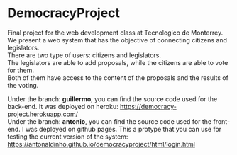# DemocracyProject
Final project for the web development class at Tecnologico de Monterrey.  
We present a web system that has the objective of connecting citizens and legislators.   
There are two type of users: citizens and legislators.  
The legislators are able to add proposals, while the citizens are able to vote for them.  
Both of them have access to the content of the proposals and the results of the voting.  

Under the branch: **guillermo**, you can find the source code used for the back-end. It was deployed on heroku: https://democracy-project.herokuapp.com/  
Under the branch: **antonio**, you can find the source code used for the front-end. I was deployed on github pages. This a protype that you can use for testing the current version of the system: https://antonaldinho.github.io/democracyproject/html/login.html  
